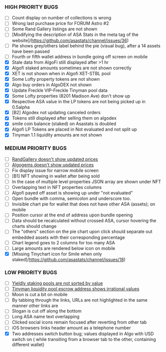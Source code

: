 ### HIGH PRIORITY BUGS

- [ ] Count display on number of collections is wrong
- [ ] Wrong last purchase price for FORUM Astro #2
- [ ] Some Rand Gallery listings are not shown
- [ ] [Modifying the description of ASA Stats in the meta tag of the website]/https://github.com/asastats/channel/issues/36)
- [ ] Pie shows grey/others label behind the pie (visual bug), after a 14 assets have been passed
- [ ] Fourth or fifth wallet address in bundle going off screen on mobile  
- [x] Stale data from AlgoFi still displayed after >1 hr
- [x] Algofi staked amounts sometimes are not shown correctly
- [x] XET is not shown when in Algofi XET-STBL pool
- [x] Some Lofty property tokens are not shown
- [x] Algo buy orders in AlgoDEX not shown
- [x] Update Freckle VIP-Freckle Tinyman pool data
- [x] Some Lofty properties (8201 Madison Ave) don't show up
- [x] Respective ASA value in the LP tokens are not being picked up in 0.5alpha
- [x] [B2] Algodex not updating canceled orders
- [x] Tokens still displayed after selling them on algodex
- [x] smile coin balance (staked) on Asastats is doubled
- [x] Algofi LP Tokens are placed in Not evaluated and not split up
- [x] Tinyman 1.1 liquidity amounts are not shown

### MEDIUM PRIORITY BUGS

- [ ] [RandGallery doesn't show updated prices](https://github.com/asastats/channel/issues/51)
- [ ] [Algogems doesn't show updated prices](https://github.com/asastats/channel/issues/52)
- [ ] Fix display issue for narrow mobile screen
- [ ] [B1] NFT showing in wallet after being sold
- [ ] In the case of multiple level properties JSON array are shown under NFT
- [ ] Overlapping text in NFT properties columns
- [ ] Algofi payed off asset is showing up under "not evaluated"
- [ ] Open bundle with comma, semicolon and underscore too. 
- [ ] Invisible chart pie for wallet that does not have other ASA (assets); on mobile
- [ ] Position cursor at the end of address upon bundle opening
- [ ] Data should be recalculated without crossed ASA, cursor hovering the charts should change 
- [ ] The "others" section on the pie chart upon click should separate out embedded assets with their corresponding percentage 
- [ ] Chart legend goes to 2 columns for too many ASA
- [ ] Large amounts are rendered below icon on mobile
- [x] [Missing Tinychart icon for Smile when only staked]/https://github.com/asastats/channel/issues/18)

### LOW PRIORITY BUGS

- [ ] [Yieldly staking pools are not sorted by value](https://github.com/asastats/channel/issues/55)
- [ ] [Tinyman liquidity pool escrow address shows irrational values](https://github.com/asastats/channel/discussions/19)
- [ ] Moon is cut a bit on mobile
- [ ] By tabbing through the links, URLs are not highlighted in the same manner other links are
- [ ] Slogan is cut off along the bottom
- [ ] Long ASA name text overlapping
- [ ] Clicked social icons remain focused after reverting from other tab
- [ ] iOS browsers links header amount as a telephone number
- [x] Two addresses switch button bug; values displayed in Algo with USD switch on ( while transiting from a browser tab to the other, containing different wallet)
